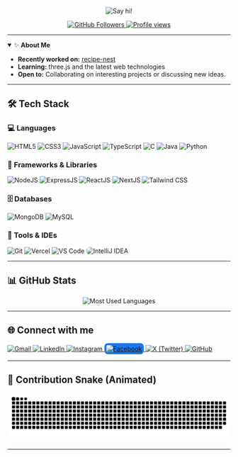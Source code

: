 <p align="center">
  <img src="https://readme-typing-svg.demolab.com?font=Fira+Code&size=28&pause=1000&color=1E90FF&center=true&vCenter=true&width=650&lines=Hi+there%2C+I'm+Sayam+%F0%9F%91%8B;Welcome+to+my+GitHub+profile!;Full+Stack+Developer;Let's+build+something+amazing+%F0%9F%92%BB" alt="Say hi!" />
</p>

<p align="center">
  <a href="https://github.com/sayam-1705?tab=followers">
    <img src="https://img.shields.io/github/followers/sayam-1705?label=Followers&style=social" alt="GitHub Followers"/>
  </a>
  <a href="https://komarev.com/ghpvc/?username=sayam-1705">
    <img src="https://komarev.com/ghpvc/?username=sayam-1705&color=1E90FF" alt="Profile views"/>
  </a>
</p>

---

<details open>
  <summary>✨ <b>About Me</b></summary>

- **Recently worked on:** [recipe-nest](https://github.com/sayam-1705/recipe-nest)
- **Learning:** three.js and the latest web technologies
- **Open to:** Collaborating on interesting projects or discussing new ideas.

</details>

---

## 🛠️ Tech Stack

### 💻 Languages
<p align="left">
  <img src="https://skillicons.dev/icons?i=html" title="HTML5" alt="HTML5" width="40" height="40"/>
  <img src="https://skillicons.dev/icons?i=css" title="CSS3" alt="CSS3" width="40" height="40"/>
  <img src="https://skillicons.dev/icons?i=js" title="JavaScript" alt="JavaScript" width="40" height="40"/>
  <img src="https://skillicons.dev/icons?i=ts" title="TypeScript" alt="TypeScript" width="40" height="40"/>
  <img src="https://skillicons.dev/icons?i=c" title="C" alt="C" width="40" height="40"/>
  <img src="https://skillicons.dev/icons?i=java" title="Java" alt="Java" width="40" height="40"/>
  <img src="https://skillicons.dev/icons?i=python" title="Python" alt="Python" width="40" height="40"/>
</p>

### 🧩 Frameworks & Libraries
<p align="left">
  <img src="https://skillicons.dev/icons?i=nodejs" title="NodeJS" alt="NodeJS" width="40" height="40"/>
  <img src="https://skillicons.dev/icons?i=express" title="ExpressJS" alt="ExpressJS" width="40" height="40"/>
  <img src="https://skillicons.dev/icons?i=react" title="ReactJS" alt="ReactJS" width="40" height="40"/>
  <img src="https://skillicons.dev/icons?i=nextjs" title="NextJS" alt="NextJS" width="40" height="40"/>
  <img src="https://skillicons.dev/icons?i=tailwind" title="Tailwind CSS" alt="Tailwind CSS" width="40" height="40"/>
</p>

### 🗄️ Databases
<p align="left">
  <img src="https://skillicons.dev/icons?i=mongodb" title="MongoDB" alt="MongoDB" width="40" height="40"/>
  <img src="https://skillicons.dev/icons?i=mysql" title="MySQL" alt="MySQL" width="40" height="40"/>
</p>

### 🧰 Tools & IDEs
<p align="left">
  <img src="https://skillicons.dev/icons?i=git" title="Git" alt="Git" width="40" height="40"/>
  <img src="https://skillicons.dev/icons?i=vercel" title="Vercel" alt="Vercel" width="40" height="40"/>
  <img src="https://skillicons.dev/icons?i=vscode" title="VS Code" alt="VS Code" width="40" height="40"/>
  <img src="https://cdn.jsdelivr.net/gh/devicons/devicon/icons/intellij/intellij-original.svg" title="IntelliJ IDEA" alt="IntelliJ IDEA" width="40" height="40" style="background:white; border-radius:8px;"/>
</p>

---

## 📊 GitHub Stats

<p align="center">
  <img src="https://github-readme-stats.vercel.app/api/top-langs/?username=sayam-1705&layout=compact&theme=tokyonight&langs_count=4" width="35%" alt="Most Used Languages"/>
</p>

---

## 🌐 Connect with me

<p align="left">
  <a href="mailto:sayam2022mondal@gmail.com" target="_blank">
    <img src="https://skillicons.dev/icons?i=gmail" title="Gmail" alt="Gmail" width="40" height="40"/>
  </a>
  <a href="https://www.linkedin.com/in/mondalsayam/" target="_blank">
    <img src="https://skillicons.dev/icons?i=linkedin" title="LinkedIn" alt="LinkedIn" width="40" height="40"/>
  </a>
  <a href="https://www.instagram.com/sayam.1705/" target="_blank">
    <img src="https://skillicons.dev/icons?i=instagram" title="Instagram" alt="Instagram" width="40" height="40"/>
  </a>
  <a href="https://www.facebook.com/sayam.1705" target="_blank">
    <!-- Facebook SVG in official blue -->
    <img src="https://upload.wikimedia.org/wikipedia/commons/5/51/Facebook_f_logo_%282019%29.svg" title="Facebook" alt="Facebook" width="40" height="40" style="border-radius:8px; padding:4px; background:#1877f2;"/>
  </a>
  <a href="https://x.com/sayam_1705" target="_blank">
    <img src="https://skillicons.dev/icons?i=twitter" title="X (Twitter)" alt="X (Twitter)" width="40" height="40"/>
  </a>
  <a href="https://github.com/sayam-1705" target="_blank">
    <img src="https://skillicons.dev/icons?i=github" title="GitHub" alt="GitHub" width="40" height="40"/>
  </a>
</p>

---

## 🐍 Contribution Snake (Animated)

<p align="center">
  <picture>
  <source media="(prefers-color-scheme: dark)" srcset="https://raw.githubusercontent.com/Platane/snk/output/github-contribution-grid-snake-dark.svg" />
  <source media="(prefers-color-scheme: light)" srcset="https://raw.githubusercontent.com/Platane/snk/output/github-contribution-grid-snake.svg" />
  <img alt="github contribution grid snake animation" src="https://raw.githubusercontent.com/Platane/snk/output/github-contribution-grid-snake.svg" />
  </picture>
</p>

---
